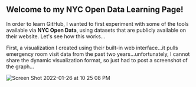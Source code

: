 ## Welcome to my NYC Open Data Learning Page!

In order to learn GitHub, I wanted to first experiment with some of the tools available via **NYC Open Data**, using datasets that are publicly available on their website. 
Let's see how this works...

First, a visualization I created using their built-in web interface...it pulls emergency room visit data from the past two years...unfortunately, I cannot share the dynamic visualization format, so just had to post a screenshot of the graph...

![Screen Shot 2022-01-26 at 10 25 08 PM](https://user-images.githubusercontent.com/96954499/151286788-87b82f24-8dbd-4fb8-96f0-36c4f6f19668.png)

